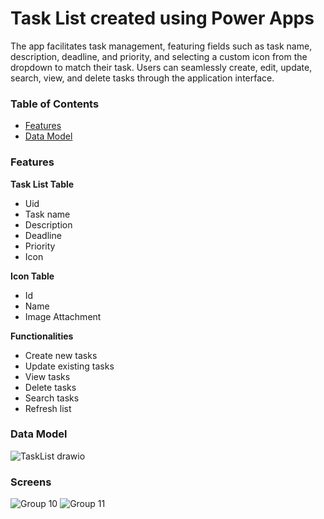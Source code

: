 # Task List created using Power Apps
The app facilitates task management, featuring fields such as task name, description, deadline, and priority, and selecting a custom icon from the dropdown to match their task. Users can seamlessly create, edit, update, search, view, and delete tasks through the application interface.

### Table of Contents
* [Features](features)
* [Data Model](data-model)

### Features
**Task List Table**
  - Uid
  - Task name
  - Description
  - Deadline
  - Priority
  - Icon
  
**Icon Table**
  - Id
  - Name
  - Image Attachment
  
**Functionalities**
  - Create new tasks
  - Update existing tasks
  - View tasks
  - Delete tasks
  - Search tasks
  - Refresh list

### Data Model
![TaskList drawio](https://github.com/karlyndiary/Task-List-Power-Apps/assets/116041695/7c5db15a-d17d-459c-986c-edd455c97c45)

### Screens
![Group 10](https://github.com/karlyndiary/Task-List-Power-Apps/assets/116041695/b813d618-02a3-42b5-8b4f-a845f0677b98)
![Group 11](https://github.com/karlyndiary/Task-List-Power-Apps/assets/116041695/1182bd12-0bae-40f4-bd1d-d8668f9e9720)
